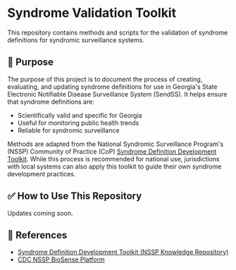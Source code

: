 # Syndrome Validation Toolkit

This repository contains methods and scripts for the validation of syndrome definitions for syndromic surveillance systems.

## 📌 Purpose

The purpose of this project is to document the process of creating, evaluating, and updating syndrome definitions for use in Georgia's State Electronic Notifiable Disease Surveillance System (SendSS). It helps ensure that syndrome definitions are:

- Scientifically valid and specific for Georgia
- Useful for monitoring public health trends
- Reliable for syndromic surveillance

Methods are adapted from the National Syndromic Surveillance Program's (NSSP) Community of Practice (CoP) [Syndrome Definition Development Toolkit](https://knowledgerepository.syndromicsurveillance.org/syndrome-definition-development-toolkit). While this process is recommended for national use, jurisdictions with local systems can also apply this toolkit to guide their own syndrome development practices.


## ✅ How to Use This Repository

Updates coming soon.

## 📄 References

- [Syndrome Definition Development Toolkit (NSSP Knowledge Repository)](https://knowledgerepository.syndromicsurveillance.org/syndrome-definition-development-toolkit)
- [CDC NSSP BioSense Platform](https://www.cdc.gov/nssp/index.html)

